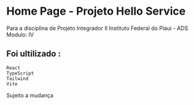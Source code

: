 ﻿# Home Page - Projeto Hello Service
Para a disciplina de Projeto Integrador II
Instituto Federal do Piaui - ADS Modulo: IV

## Foi ultilizado :
    React
    TypeScript
    Tailwind
    Vite

Sujeito a mudança 
